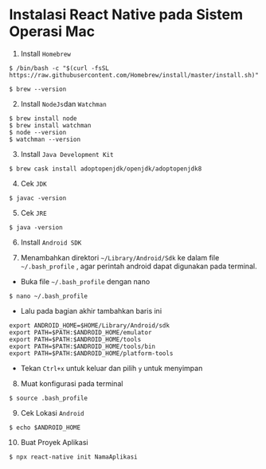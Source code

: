 # Instalasi React Native pada Sistem Operasi Mac

1. Install `Homebrew`

```
$ /bin/bash -c "$(curl -fsSL https://raw.githubusercontent.com/Homebrew/install/master/install.sh)"

$ brew --version
```

2. Install `NodeJs`dan `Watchman`

```
$ brew install node
$ brew install watchman
$ node --version
$ watchman --version
```

3. Install `Java Development Kit`

```
$ brew cask install adoptopenjdk/openjdk/adoptopenjdk8
```

4. Cek `JDK`

```
$ javac -version
```

5. Cek `JRE`

```
$ java -version
```

6. Install `Android SDK`

7. Menambahkan direktori `~/Library/Android/Sdk` ke dalam file `~/.bash_profile` , agar perintah android dapat digunakan pada terminal.

- Buka file `~/.bash_profile` dengan nano

```
$ nano ~/.bash_profile
```

- Lalu pada bagian akhir tambahkan baris ini

```
export ANDROID_HOME=$HOME/Library/Android/sdk
export PATH=$PATH:$ANDROID_HOME/emulator
export PATH=$PATH:$ANDROID_HOME/tools
export PATH=$PATH:$ANDROID_HOME/tools/bin
export PATH=$PATH:$ANDROID_HOME/platform-tools
```

- Tekan `Ctrl+x` untuk keluar dan pilih `y` untuk menyimpan

8. Muat konfigurasi pada terminal

```
$ source .bash_profile
```

9. Cek Lokasi `Android`

```
$ echo $ANDROID_HOME
```

10. Buat Proyek Aplikasi

```
$ npx react-native init NamaAplikasi
```
